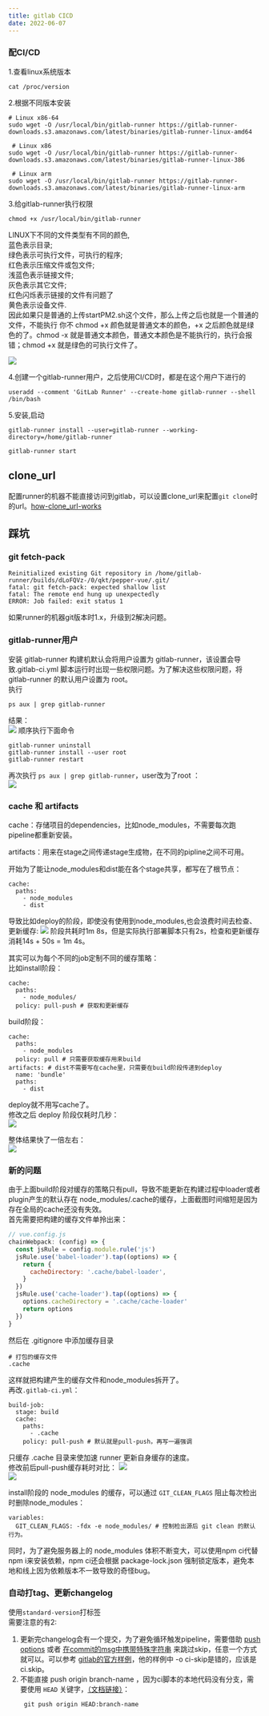 ```yaml
---
title: gitlab CICD
date: 2022-06-07
---
```


### 配CI/CD

1.查看linux系统版本  
```
cat /proc/version
```
2.根据不同版本安装
```
# Linux x86-64
sudo wget -O /usr/local/bin/gitlab-runner https://gitlab-runner-downloads.s3.amazonaws.com/latest/binaries/gitlab-runner-linux-amd64

 # Linux x86
sudo wget -O /usr/local/bin/gitlab-runner https://gitlab-runner-downloads.s3.amazonaws.com/latest/binaries/gitlab-runner-linux-386

 # Linux arm
sudo wget -O /usr/local/bin/gitlab-runner https://gitlab-runner-downloads.s3.amazonaws.com/latest/binaries/gitlab-runner-linux-arm
```
3.给gitlab-runner执行权限
```
chmod +x /usr/local/bin/gitlab-runner
```
LINUX下不同的文件类型有不同的颜色,  
蓝色表示目录;  
绿色表示可执行文件，可执行的程序;  
红色表示压缩文件或包文件;  
浅蓝色表示链接文件;  
灰色表示其它文件;  
红色闪烁表示链接的文件有问题了  
黄色表示设备文件.   
因此如果只是普通的上传startPM2.sh这个文件，那么上传之后也就是一个普通的文件，不能执行
你不 chmod +x 颜色就是普通文本的颜色，+x 之后颜色就是绿色的了。chmod -x 就是普通文本颜色，普通文本颜色是不能执行的，执行会报错；chmod +x 就是绿色的可执行文件了。  

![](/assets/gitlabCICD/chmod.png)

4.创建一个gitlab-runner用户，之后使用CI/CD时，都是在这个用户下进行的
```
useradd --comment 'GitLab Runner' --create-home gitlab-runner --shell /bin/bash
```
5.安装,启动  
```
gitlab-runner install --user=gitlab-runner --working-directory=/home/gitlab-runner
```
```
gitlab-runner start
```

## clone_url
配置runner的机器不能直接访问到gitlab，可以设置clone_url来配置`git clone`时的url。[how-clone_url-works](https://docs.gitlab.com/runner/configuration/advanced-configuration.html#how-clone_url-works)

## 踩坑  
### git fetch-pack
```
Reinitialized existing Git repository in /home/gitlab-runner/builds/dLoFQVz-/0/qkt/pepper-vue/.git/
fatal: git fetch-pack: expected shallow list
fatal: The remote end hung up unexpectedly
ERROR: Job failed: exit status 1
```
如果runner的机器git版本时1.x，升级到2解决问题。

### gitlab-runner用户
安装 gitlab-runner 构建机默认会将用户设置为 gitlab-runner，该设置会导致.gitlab-ci.yml 脚本运行时出现一些权限问题。为了解决这些权限问题，将 gitlab-runner 的默认用户设置为 root。   
执行  
```
ps aux | grep gitlab-runner
```
结果：  
![](/assets/gitlabCICD/github-runner.jpg)
顺序执行下面命令
```
gitlab-runner uninstall
gitlab-runner install --user root
gitlab-runner restart
```
再次执行 `ps aux | grep gitlab-runner`，user改为了root ：  
![](/assets/gitlabCICD/root.jpg)

### cache 和 artifacts
cache：存储项目的dependencies，比如node_modules，不需要每次跑pipeline都重新安装。

artifacts：用来在stage之间传递stage生成物，在不同的pipline之间不可用。

开始为了能让node_modules和dist能在各个stage共享，都写在了根节点：
```
cache:
  paths:
    - node_modules
    - dist
```
导致比如deploy的阶段，即使没有使用到node_modules,也会浪费时间去检查、更新缓存:
![](/assets/gitlabCICD/deploy-cache.jpg)
阶段共耗时1m 8s，但是实际执行部署脚本只有2s，检查和更新缓存消耗14s + 50s = 1m 4s。  

其实可以为每个不同的job定制不同的缓存策略：  
比如install阶段：
```
cache:
  paths:
    - node_modules/
  policy: pull-push # 获取和更新缓存
```
build阶段：
```
cache:
  paths:
    - node_modules
  policy: pull # 只需要获取缓存用来build
artifacts: # dist不需要写在cache里，只需要在build阶段传递到deploy
  name: 'bundle'
  paths: 
    - dist
```
deploy就不用写cache了。  
修改之后 deploy 阶段仅耗时几秒：  
![](/assets/gitlabCICD/deploy-without-cache.jpg)

整体结果快了一倍左右：  
![](/assets/gitlabCICD/result.jpg)

### 新的问题
由于上面build阶段对缓存的策略只有pull，导致不能更新在构建过程中loader或者plugin产生的默认存在 node_modules/.cache的缓存，上面截图时间缩短是因为存在全局的cache还没有失效。  
首先需要把构建的缓存文件单拎出来：
```javascript
// vue.config.js
chainWebpack: (config) => {
  const jsRule = config.module.rule('js')
  jsRule.use('babel-loader').tap((options) => {
    return {
      cacheDirectory: '.cache/babel-loader',
    }
  })
  jsRule.use('cache-loader').tap((options) => {
    options.cacheDirectory = '.cache/cache-loader'
    return options
  })
}
```
然后在 .gitignore 中添加缓存目录
```
# 打包的缓存文件
.cache
```
这样就把构建产生的缓存文件和node_modules拆开了。  
再改`.gitlab-ci.yml`：
```
build-job:
  stage: build
  cache:
    paths:
      - .cache
    policy: pull-push # 默认就是pull-push，再写一遍强调
```
只缓存 .cache 目录来使加速 runner 更新自身缓存的速度。  
修改前后pull-push缓存耗时对比：
![](/assets/gitlabCICD/cache-before.jpg)  
![](/assets/gitlabCICD/cache-after.jpg)

install阶段的 node_modules 的缓存，可以通过 `GIT_CLEAN_FLAGS` 阻止每次检出时删除node_modules：
```
variables:
  GIT_CLEAN_FLAGS: -fdx -e node_modules/ # 控制检出源后 git clean 的默认行为。
```
同时，为了避免服务器上的 node_modules 体积不断变大，可以使用npm ci代替 npm i来安装依赖，npm ci还会根据 package-lock.json 强制锁定版本，避免本地和线上因为依赖版本不一致导致的奇怪bug。

### 自动打tag、更新changelog

使用`standard-version`打标签  
需要注意的有2:  
1. 更新完changelog会有一个提交，为了避免循环触发pipeline，需要借助 [push options](https://docs.gitlab.com/ee/user/project/push_options.html#push-options-for-gitlab-cicd) 或者 [在commit的msg中携带特殊字符串](https://docs.gitlab.com/ee/ci/pipelines/#skip-a-pipeline) 来跳过skip，任意一个方式就可以。可以参考 [gitlab的官方样例](https://gitlab.com/guided-explorations/gitlab-ci-yml-tips-tricks-and-hacks/commit-to-repos-during-ci/commit-to-repos-during-ci/-/blob/master/.gitlab-ci.yml)，他的样例中 -o ci-skip是错的，应该是ci.skip。
2. 不能直接 push origin branch-name ，因为ci脚本的本地代码没有分支，需要使用 `HEAD` 关键字，[（文档链接）](https://git-scm.com/docs/git-push#Documentation/git-push.txt-codegitpushoriginHEADmastercode)：  
   ```
    git push origin HEAD:branch-name
   ```